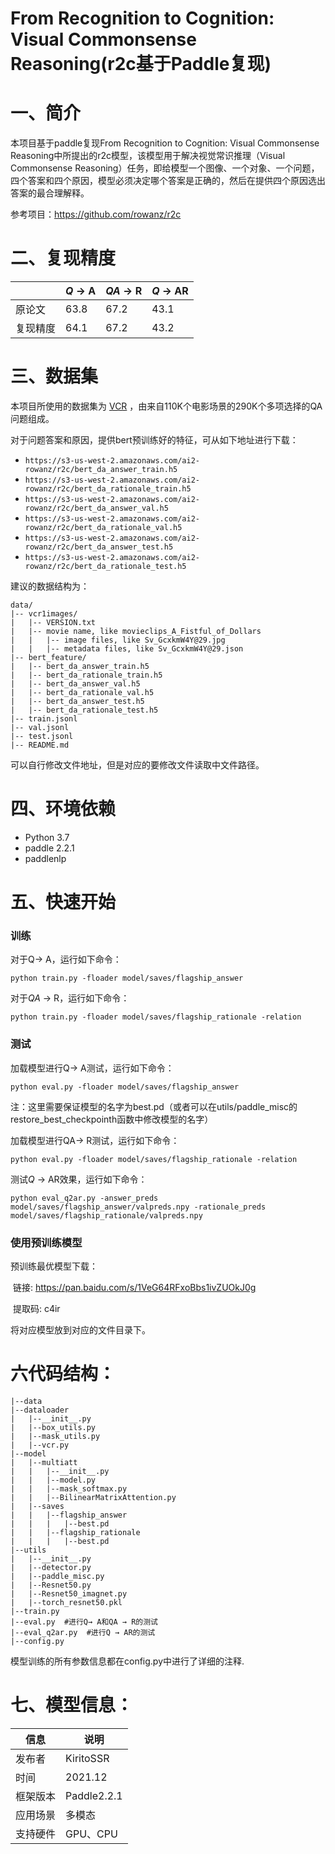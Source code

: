 # From Recognition to Cognition: Visual Commonsense Reasoning(r2c基于Paddle复现)

# 一、简介

本项目基于paddle复现From Recognition to Cognition: Visual Commonsense Reasoning中所提出的r2c模型，该模型用于解决视觉常识推理（Visual Commonsense Reasoning）任务，即给模型一个图像、一个对象、一个问题，四个答案和四个原因，模型必须决定哪个答案是正确的，然后在提供四个原因选出答案的最合理解释。 

参考项目：https://github.com/rowanz/r2c

# 二、复现精度

|          | *Q* → A | *QA* → R | *Q* → AR |
| -------- | ------- | -------- | -------- |
| 原论文   | 63.8    | 67.2     | 43.1     |
| 复现精度 | 64.1    | 67.2     | 43.2     |

# 三、数据集

本项目所使用的数据集为 [VCR](https://visualcommonsense.com/download/) ，由来自110K个电影场景的290K个多项选择的QA问题组成。

对于问题答案和原因，提供bert预训练好的特征，可从如下地址进行下载：

- `https://s3-us-west-2.amazonaws.com/ai2-rowanz/r2c/bert_da_answer_train.h5`
- `https://s3-us-west-2.amazonaws.com/ai2-rowanz/r2c/bert_da_rationale_train.h5`
- `https://s3-us-west-2.amazonaws.com/ai2-rowanz/r2c/bert_da_answer_val.h5`
- `https://s3-us-west-2.amazonaws.com/ai2-rowanz/r2c/bert_da_rationale_val.h5`
- `https://s3-us-west-2.amazonaws.com/ai2-rowanz/r2c/bert_da_answer_test.h5`
- `https://s3-us-west-2.amazonaws.com/ai2-rowanz/r2c/bert_da_rationale_test.h5`

建议的数据结构为：

```
data/
|-- vcr1images/ 
|   |-- VERSION.txt
|   |-- movie name, like movieclips_A_Fistful_of_Dollars
|   |   |-- image files, like Sv_GcxkmW4Y@29.jpg
|   |   |-- metadata files, like Sv_GcxkmW4Y@29.json
|-- bert_feature/
|   |-- bert_da_answer_train.h5
|   |-- bert_da_rationale_train.h5
|   |-- bert_da_answer_val.h5
|   |-- bert_da_rationale_val.h5
|   |-- bert_da_answer_test.h5
|   |-- bert_da_rationale_test.h5
|-- train.jsonl
|-- val.jsonl
|-- test.jsonl
|-- README.md
```

可以自行修改文件地址，但是对应的要修改文件读取中文件路径。

# 四、环境依赖

- Python 3.7
- paddle 2.2.1
- paddlenlp 

# 五、快速开始

### 训练

对于Q→ A，运行如下命令：

```
python train.py -floader model/saves/flagship_answer
```

对于*QA* → R，运行如下命令：

```
python train.py -floader model/saves/flagship_rationale -relation
```

### 测试

加载模型进行Q→ A测试，运行如下命令：

```
python eval.py -floader model/saves/flagship_answer
```

注：这里需要保证模型的名字为best.pd（或者可以在utils/paddle_misc的restore_best_checkpointh函数中修改模型的名字）

加载模型进行QA→ R测试，运行如下命令：

```
python eval.py -floader model/saves/flagship_rationale -relation
```

测试*Q* → AR效果，运行如下命令：

```
python eval_q2ar.py -answer_preds model/saves/flagship_answer/valpreds.npy -rationale_preds model/saves/flagship_rationale/valpreds.npy
```

### 使用预训练模型

预训练最优模型下载：

​	链接: https://pan.baidu.com/s/1VeG64RFxoBbs1ivZUOkJ0g 

​	提取码: c4ir 

将对应模型放到对应的文件目录下。

# 六代码结构：

```
|--data
|--dataloader
|   |--__init__.py
|   |--box_utils.py
|   |--mask_utils.py
|   |--vcr.py
|--model
|   |--multiatt
|   |   |--__init__.py
|   |   |--model.py
|   |   |--mask_softmax.py
|   |   |--BilinearMatrixAttention.py
|   |--saves
|   |   |--flagship_answer
|   |   |   |--best.pd
|   |   |--flagship_rationale
|   |   |   |--best.pd
|--utils
|   |--__init__.py
|   |--detector.py
|   |--paddle_misc.py
|   |--Resnet50.py
|   |--Resnet50_imagnet.py
|   |--torch_resnet50.pkl
|--train.py
|--eval.py  #进行Q→ A和QA → R的测试
|--eval_q2ar.py  #进行Q → AR的测试
|--config.py
```

模型训练的所有参数信息都在config.py中进行了详细的注释.
# 七、模型信息：

| 信息     | 说明        |
| -------- | ----------- |
| 发布者   | KiritoSSR   |
| 时间     | 2021.12     |
| 框架版本 | Paddle2.2.1 |
| 应用场景 | 多模态      |
| 支持硬件 | GPU、CPU    |
